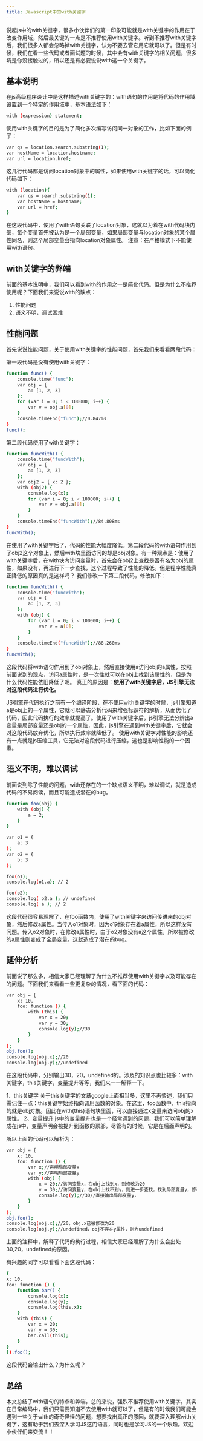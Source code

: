 ```yaml
---
title: Javascript中的with关键字
---
```

说起js中的with关键字，很多小伙伴们的第一印象可能就是with关键字的作用在于改变作用域，然后最关键的一点是不推荐使用with关键字。听到不推荐with关键字后，我们很多人都会忽略掉with关键字，认为不要去管它用它就可以了。但是有时候，我们在看一些代码或者面试题的时候，其中会有with关键字的相关问题，很多坑是你没接触过的，所以还是有必要说说with这一个关键字。

## 基本说明

在js高级程序设计中是这样描述with关键字的：with语句的作用是将代码的作用域设置到一个特定的作用域中，基本语法如下：

``` bash
with (expression) statement;
```

使用with关键字的目的是为了简化多次编写访问同一对象的工作，比如下面的例子：

``` bash
var qs = location.search.substring(1);
var hostName = location.hostname;
var url = location.href;
```

这几行代码都是访问location对象中的属性，如果使用with关键字的话，可以简化代码如下：

``` bash
with (location){
    var qs = search.substring(1);
    var hostName = hostname;
    var url = href;
}
```

在这段代码中，使用了with语句关联了location对象，这就以为着在with代码块内部，每个变量首先被认为是一个局部变量，如果局部变量与location对象的某个属性同名，则这个局部变量会指向location对象属性。
注意：在严格模式下不能使用with语句。

## with关键字的弊端
前面的基本说明中，我们可以看到with的作用之一是简化代码。但是为什么不推荐使用呢？下面我们来说说with的缺点：

1. 性能问题
2. 语义不明，调试困难

## 性能问题

首先说说性能问题，关于使用with关键字的性能问题，首先我们来看看两段代码：

第一段代码是没有使用with关键字：

``` bash
function func() {
    console.time("func");
    var obj = {
        a: [1, 2, 3]
    };
    for (var i = 0; i < 100000; i++) {
        var v = obj.a[0];
    }
    console.timeEnd("func");//0.847ms
}
func();
```

第二段代码使用了with关键字：

``` bash
function funcWith() {
    console.time("funcWith");
    var obj = {
        a: [1, 2, 3]
    };
    var obj2 = { x: 2 };
    with (obj2) {
        console.log(x);
        for (var i = 0; i < 100000; i++) {
            var v = obj.a[0];
        }
    }
    console.timeEnd("funcWith");//84.808ms
}
funcWith();

```

在使用了with关键字后了，代码的性能大幅度降低。第二段代码的with语句作用到了obj2这个对象上，然后with块里面访问的却是obj对象。有一种观点是：使用了with关键字后，在with块内访问变量时，首先会在obj2上查找是否有名为obj的属性，如果没有，再进行下一步查找，这个过程导致了性能的降低。但是程序性能真正降低的原因真的是这样吗？
我们修改一下第二段代码，修改如下：
``` bash
function funcWith() {
    console.time("funcWith");
    var obj = {
        a: [1, 2, 3]
    };
    with (obj) {
        for (var i = 0; i < 100000; i++) {
            var v = a[0];
        }
    }
    console.timeEnd("funcWith");//88.260ms
}
funcWith();
```

这段代码将with语句作用到了obj对象上，然后直接使用a访问obj的a属性，按照前面说到的观点，访问a属性时，是一次性就可以在obj上找到该属性的，但是为什么代码性能依旧降低了呢。
真正的原因是：**使用了with关键字后，JS引擎无法对这段代码进行优化。**

JS引擎在代码执行之前有一个编译阶段，在不使用with关键字的时候，js引擎知道a是obj上的一个属性，它就可以静态分析代码来增强标识符的解析，从而优化了代码，因此代码执行的效率就提高了。使用了with关键字后，js引擎无法分辨出a变量是局部变量还是obj的一个属性，因此，js引擎在遇到with关键字后，它就会对这段代码放弃优化，所以执行效率就降低了。
使用with关键字对性能的影响还有一点就是js压缩工具，它无法对这段代码进行压缩，这也是影响性能的一个因素。

## 语义不明，难以调试

前面说到除了性能的问题，with还存在的一个缺点语义不明，难以调试，就是造成代码的不易阅读，而且可能造成潜在的bug。

``` bash
function foo(obj) {
    with (obj) {
        a = 2;
    }
}

var o1 = {
    a: 3
};
var o2 = {
    b: 3
};

foo(o1);
console.log(o1.a); // 2

foo(o2);
console.log( o2.a ); // undefined
console.log( a ); // 2
```

这段代码很容易理解了，在foo函数内，使用了with关键字来访问传进来的obj对象，然后修改a属性。当传入o1对象时，因为o1对象存在着a属性，所以这样没有问题。传入o2对象时，在修改a属性时，由于o2对象没有a这个属性，所以被修改的a属性则变成了全局变量。这就造成了潜在的bug。

## 延伸分析
前面说了那么多，相信大家已经理解了为什么不推荐使用with关键字以及可能存在的问题。下面我们来看看一些更复杂的情况，看下面的代码：

``` bash
var obj = {
    x: 10,
    foo: function () {
        with (this) {
            var x = 20;
            var y = 30;
            console.log(y);//30
        }
    }
};
obj.foo();
console.log(obj.x);//20
console.log(obj.y);//undefined
```

在这段代码中，分别输出30，20，undefined的。涉及的知识点也比较多：with关键字，this关键字，变量提升等等，我们来一一解释一下。

1、this关键字
关于this关键字的文章google上面相当多，这里不再赘述，我们只需记住一点：this关键字始终指向调用函数的对象。在这里，foo函数中，this指向的就是obj对象。因此在with(this)语句块里面，可以直接通过x变量来访问obj的x属性。
2、变量提升
js中的变量提升也是一个经常遇到的问题，我们可以简单理解成在js中，变量声明会被提升到函数的顶部，尽管有的时候，它是在后面声明的。

所以上面的代码可以解析为：

``` bash
var obj = {
    x: 10,
    foo: function () {
        var x;//声明局部变量x
        var y;//声明局部变量y
        with (obj) {
            x = 20;//访问变量x，在obj上找到x，则修改为20
            y = 30;//访问变量y，在obj上找不到y，则进一步查找，找到局部变量y，修改为30
            console.log(y);//30//直接输出局部变量y，
        }
    }
};
obj.foo();
console.log(obj.x);//20，obj.x已被修改为20
console.log(obj.y);//undefined，obj不存在y属性，则为undefined
```

上面的注释中，解释了代码的执行过程，相信大家已经理解了为什么会出处30,20，undefined的原因。

有兴趣的同学可以看看下面这段代码：

``` bash
{
x: 10,
foo: function () {
    function bar() {
        console.log(x);
        console.log(y);
        console.log(this.x);
    }
    with (this) {
        var x = 20;
        var y = 30;
        bar.call(this);
    }
}
}).foo();

```

这段代码会输出什么？为什么呢？

## **总结**

本文总结了with语句的特点和弊端，总的来说，强烈不推荐使用with关键字。其实在日常编码中，我们只需要知道不去使用with就可以了，但是有的时候我们可能会遇到一些关于with的奇奇怪怪的问题，想要找出真正的原因，就要深入理解with关键字，这有助于我们去深入学习JS这门语言，同时也是学习JS的一个乐趣。欢迎小伙伴们来交流！！